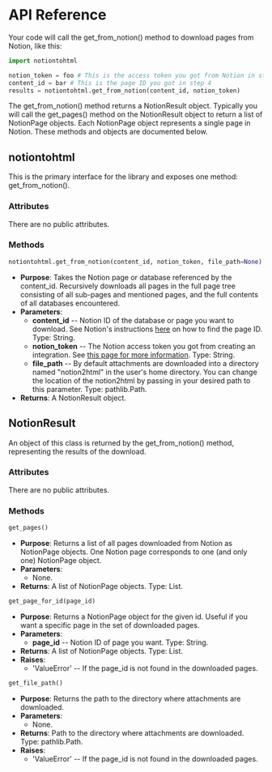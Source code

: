 # API Reference

Your code will call the get_from_notion() method to download pages from Notion, like this:

```python
import notiontohtml

notion_token = foo # This is the access token you got from Notion in step 1
content_id = bar # This is the page ID you got in step 4
results = notiontohtml.get_from_notion(content_id, notion_token)
```

The get_from_notion() method returns a NotionResult object. Typically you will call the get_pages() method on the NotionResult object to return a list of NotionPage objects. Each NotionPage object represents a single page in Notion. These methods and objects are documented below.


## notiontohtml

This is the primary interface for the library and exposes one method: get_from_notion().

### Attributes

There are no public attributes.

### Methods

```python
notiontohtml.get_from_notion(content_id, notion_token, file_path=None)
```

- **Purpose**: Takes the Notion page or database referenced by the content_id. Recursively downloads all pages in the full page tree consisting of all sub-pages and mentioned pages, and the full contents of all databases encountered.
- **Parameters**:
    - **content_id** -- Notion ID of the database or page you want to download. See Notion's instructions [here](https://developers.notion.com/docs/working-with-page-content#creating-a-page-with-content) on how to find the page ID. Type: String.
    - **notion_token** -- The Notion access token you got from creating an integration. See [this page for more information](https://developers.notion.com/docs/create-a-notion-integration). Type: String.
    - **file_path** -- By default attachments are downloaded into a directory named "notion2html" in the user's home directory. You can change the location of the notion2html by passing in your desired path to this parameter. Type: pathlib.Path.
- **Returns**: A NotionResult object.


## NotionResult

An object of this class is returned by the get_from_notion() method, representing the results of the download.

### Attributes

There are no public attributes.


### Methods

```python
get_pages()
```

- **Purpose**: Returns a list of all pages downloaded from Notion as NotionPage objects. One Notion page corresponds to one (and only one) NotionPage object.
- **Parameters**:
    - None.
- **Returns**: A list of NotionPage objects. Type: List.


```python
get_page_for_id(page_id)
```

- **Purpose**: Returns a NotionPage object for the given id. Useful if you want a specific page in the set of downloaded pages.
- **Parameters**:
    - **page_id** -- Notion ID of page you want. Type: String.
- **Returns**: A list of NotionPage objects. Type: List.
- **Raises**:
    - 'ValueError' -- If the page_id is not found in the downloaded pages.

```python
get_file_path()
```

- **Purpose**: Returns the path to the directory where attachments are downloaded.
- **Parameters**:
    - None.
- **Returns**: Path to the directory where attachments are downloaded. Type: pathlib.Path.
- **Raises**:
    - 'ValueError' -- If the page_id is not found in the downloaded pages.
